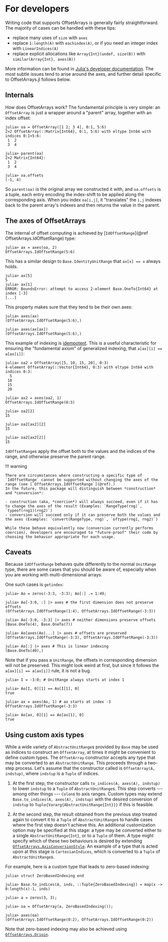 # For developers

Writing code that supports OffsetArrays is generally fairly straightforward.
The majority of cases can be handled with these tips:

- replace many uses of `size` with `axes`
- replace `1:length(A)` with `eachindex(A)`, or if you need an integer index with `LinearIndices(A)`
- replace explicit allocations like `Array{Int}(undef, size(B))` with `similar(Array{Int}, axes(B))`

More information can be found in [Julia's developer documentation](https://docs.julialang.org/en/v1/devdocs/offset-arrays/).
The most subtle issues tend to arise around the axes, and further detail specific to
OffsetArrays.jl follows below.

## Internals

How does OffsetArrays work? The fundamental principle is very simple:
an `OffsetArray` is just a wrapper around a "parent" array, together
with an index offset:

```jldoctest oa; setup=:(using OffsetArrays)
julia> oa = OffsetArray([1 2; 3 4], 0:1, 5:6)
2×2 OffsetArray(::Matrix{Int64}, 0:1, 5:6) with eltype Int64 with indices 0:1×5:6:
 1  2
 3  4

julia> parent(oa)
2×2 Matrix{Int64}:
 1  2
 3  4

julia> oa.offsets
(-1, 4)
```

So `parent(oa)` is the original array we constructed it with, and `oa.offsets` is a tuple,
each entry encoding the index-shift to be applied along the corresponding axis.
When you index `oa[i,j]`, it "translates" the `i,j` indexes back to the parent array's
indexes and then returns the value in the parent.

## The axes of OffsetArrays

The internal of offset computing is achieved by [`IdOffsetRange`](@ref OffsetArrays.IdOffsetRange)
type:

```jldoctest oa
julia> ax = axes(oa, 2)
OffsetArrays.IdOffsetRange(5:6)
```

This has a similar design to `Base.IdentityUnitRange` that `ax[x] == x` always holds.

```jldoctest oa
julia> ax[5]
5
julia> ax[1]
ERROR: BoundsError: attempt to access 2-element Base.OneTo{Int64} at index [-3]
[...]
```

This property makes sure that they tend to be their own axes:

```jldoctest oa
julia> axes(ax)
(OffsetArrays.IdOffsetRange(5:6),)

julia> axes(ax[ax])
(OffsetArrays.IdOffsetRange(5:6),)
```

This example of indexing is [idempotent](https://en.wikipedia.org/wiki/Idempotence).
This is a useful characteristic for ensuring the "fundamental axiom" of generalized indexing,
that `a[ax][i] == a[ax[i]]`:

```jldoctest; setup=:(using OffsetArrays)
julia> oa2 = OffsetArray([5, 10, 15, 20], 0:3)
4-element OffsetArray(::Vector{Int64}, 0:3) with eltype Int64 with indices 0:3:
  5
 10
 15
 20

julia> ax2 = axes(oa2, 1)
OffsetArrays.IdOffsetRange(0:3)

julia> oa2[2]
15

julia> oa2[ax2][2]
15

julia> oa2[ax2[2]]
15
```

`IdOffsetRange`s apply the offset both to the values and the indices of the range, and otherwise preserve the parent range.

!!! warning

    There are circumstances where constructing a specific type of `IdOffsetRange` cannot be supported without changing the axes of the range (see [`OffsetArrays.IdOffsetRange`](@ref).)
    In the future, this package will distinguish between *construction*  and *conversion*:

    - construction (aka, *coercion*) will always succeed, even if it has to change the axes of the result (Examples: `RangeType(rng)`, `typeof(rng1)(rng2)`)
    - conversion will succeed only if it can preserve both the values and the axes (Examples: `convert(RangeType, rng)`, `oftype(rng1, rng2)`)

    While these behave equivalently now (conversion currently performs coercion), developers are encouraged to "future-proof" their code by choosing the behavior appropriate for each usage.

## Caveats

Because `IdOffsetRange` behaves quite differently to the normal `UnitRange` type, there are some
cases that you should be aware of, especially when you are working with multi-dimensional arrays.

One such cases is `getindex`:

```jldoctest getindex; setup = :(using OffsetArrays)
julia> Ao = zeros(-3:3, -3:3); Ao[:] .= 1:49;

julia> Ao[-3:0, :] |> axes # the first dimension does not preserve offsets
(OffsetArrays.IdOffsetRange(1:4), OffsetArrays.IdOffsetRange(-3:3))

julia> Ao[-3:0, -3:3] |> axes # neither dimensions preserve offsets
(Base.OneTo(4), Base.OneTo(7))

julia> Ao[axes(Ao)...] |> axes # offsets are preserved
(OffsetArrays.IdOffsetRange(-3:3), OffsetArrays.IdOffsetRange(-3:3))

julia> Ao[:] |> axes # This is linear indexing
(Base.OneTo(49),)
```

Note that if you pass a `UnitRange`, the offsets in corresponding dimension will not be preserved.
This might look weird at first, but since it follows the `a[ax][i] == a[ax[i]]` rule, it is not a
bug.

```jldoctest getindex
julia> I = -3:0; # UnitRange always starts at index 1

julia> Ao[I, 0][1] == Ao[I[1], 0]
true

julia> ax = axes(Ao, 1) # ax starts at index -3
OffsetArrays.IdOffsetRange(-3:3)

julia> Ao[ax, 0][1] == Ao[ax[1], 0]
true
```

## Using custom axis types

While a wide variety of `AbstractUnitRange`s provided by `Base` may be used as indices to construct an `OffsetArray`, at times it might be convenient to define custom types. The `OffsetArray` constructor accepts any type that may be converted to an `AbstractUnitRange`. This proceeds through a two-step process. Let's assume that the constructor called is `OffsetArray(A, indstup)`, where `indstup` is a `Tuple` of indices.

1. At the first step, the constructor calls `to_indices(A, axes(A), indstup)` to lower `indstup` to a `Tuple` of `AbstractUnitRange`s. This step converts --- among other things --- `Colon`s to axis ranges. Custom types may extend `Base.to_indices(A, axes(A), indstup)` with the desired conversion of `indstup` to `Tuple{Vararg{AbstractUnitRange{Int}}}` if this is feasible.

2. At the second step, the result obtained from the previous step treated again to convert it to a `Tuple` of `AbstractUnitRange`s to handle cases where the first step doesn't achieve this. An additional customization option may be specified at this stage: a type may be converted either to a single `AbstractUnitRange{Int}`, or to a `Tuple` of them. A type might specify which of these two behaviours is desired by extending [`OffsetArrays.AxisConversionStyle`](@ref). An example of a type that is acted upon at this stage is `CartesianIndices`, which is converted to a `Tuple` of `AbstractUnitRange`s.

For example, here is a custom type that leads to zero-based indexing:

```jldoctest; setup = :(using OffsetArrays)
julia> struct ZeroBasedIndexing end

julia> Base.to_indices(A, inds, ::Tuple{ZeroBasedIndexing}) = map(x -> 0:length(x)-1, inds)

julia> a = zeros(3, 3);

julia> oa = OffsetArray(a, ZeroBasedIndexing());

julia> axes(oa)
(OffsetArrays.IdOffsetRange(0:2), OffsetArrays.IdOffsetRange(0:2))
```

Note that zero-based indexing may also be achieved using [`OffsetArrays.Origin`](@ref).
